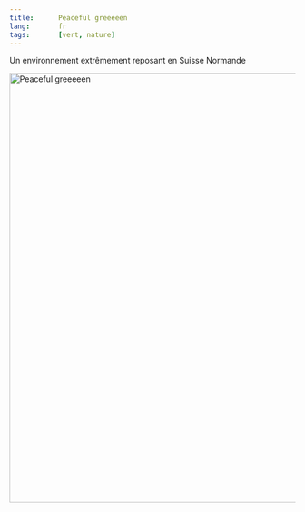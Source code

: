 ```yaml
--- 
title:      Peaceful greeeeen 
lang:       fr 
tags:       [vert, nature]
---
```


Un environnement extrêmement reposant en Suisse Normande

<a data-flickr-embed="true" data-header="true" data-footer="true"  href="https://www.flickr.com/photos/nicolas-hoizey/2524146491/in/album-72057594106165924/" title="Peaceful greeeeen"><img src="https://farm4.staticflickr.com/3011/2524146491_fc86163f5b_b.jpg" width="1024" height="757" alt="Peaceful greeeeen"></a><script async src="//embedr.flickr.com/assets/client-code.js" charset="utf-8"></script>
